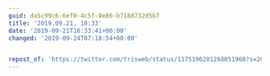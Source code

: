 ```yaml
---
guid: da5c99c6-6ef0-4c5f-8e86-b7188732d5b7
title: '2019.09.21, 18:33'
date: '2019-09-21T16:33:41+00:00'
changed: '2019-09-24T07:18:54+00:00'


repost_of: 'https://twitter.com/trisweb/status/1175196281268051968?s=20'
---
```


